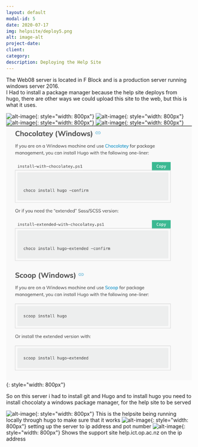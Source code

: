 ```yaml
---
layout: default
modal-id: 5
date: 2020-07-17
img: helpsite/deploy5.png
alt: image-alt
project-date: 
client:
category:
description: Deploying the Help Site
---
```



The Web08 server is located in F Block and is a production server running windows server 2016. <br>I Had to install a package manager because the help site deploys from hugo, there are other ways we could upload this site to the web, but this is what it uses.


![alt-image]( img/helpsite/deploy2.png){: style="width: 800px"} 
![alt-image]( img/helpsite/deploy3.png){: style="width: 800px"} 
![alt-image]( img/helpsite/deploy4.png){: style="width: 800px"} 
![alt-image]( img/helpsite/deploy9.png){: style="width: 800px"} 
![alt-image]( img/helpsite/deploy10.png){: style="width: 800px"} 

So on this server i had to install git and Hugo and to install hugo you need to install chocolaty a windows package manager, for the help site to be served

![alt-image]( img/helpsite/deploy6.png){: style="width: 800px"} 
This is the helpsite being running locally through hugo to make sure that it works 
![alt-image]( img/helpsite/deploy7.png){: style="width: 800px"} 
setting up the server to ip address and pot number
![alt-image]( img/helpsite/deploy8.png){: style="width: 800px"} 
Shows the support site help.ict.op.ac.nz on the ip address

